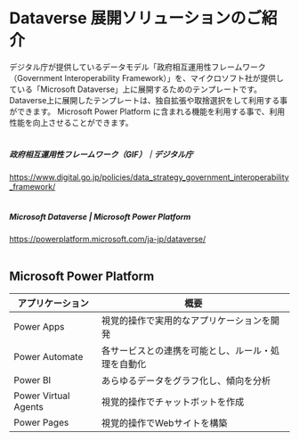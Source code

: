 # Dataverse 展開ソリューションのご紹介
デジタル庁が提供しているデータモデル「政府相互運用性フレームワーク（Government Interoperability Framework）」を、マイクロソフト社が提供している「Microsoft Dataverse」上に展開するためのテンプレートです。<br>
Dataverse上に展開したテンプレートは、独自拡張や取捨選択をして利用する事ができます。 Microsoft Power Platform に含まれる機能を利用する事で、利用性能を向上させることができます。<br>
<br>
##### 政府相互運用性フレームワーク（GIF）｜デジタル庁
https://www.digital.go.jp/policies/data_strategy_government_interoperability_framework/<br>
<br>
##### Microsoft Dataverse | Microsoft Power Platform
https://powerplatform.microsoft.com/ja-jp/dataverse/<br>
<br>
## Microsoft Power Platform
| アプリケーション  | 概要 |
| ------------- | ------------- |
| Power Apps  | 視覚的操作で実用的なアプリケーションを開発  |
| Power Automate  | 各サービスとの連携を可能とし、ルール・処理を自動化  |
| Power BI  | あらゆるデータをグラフ化し、傾向を分析  |
| Power Virtual Agents  | 視覚的操作でチャットボットを作成  |
| Power Pages  | 視覚的操作でWebサイトを構築  |
